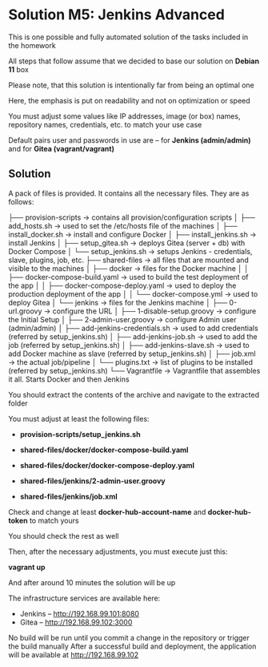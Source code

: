 # Solution M5: Jenkins Advanced

This is one possible and fully automated solution of the tasks included in the homework

All steps that follow assume that we decided to base our solution on <strong>Debian 11</strong> box

Please note, that this solution is intentionally far from being an optimal one

Here, the emphasis is put on readability and not on optimization or speed

You must adjust some values like IP addresses, image (or box) names, repository names, credentials, etc. to match your use case

Default pairs user and passwords in use are – for <strong>Jenkins (admin/admin)</strong> and for <strong>Gitea (vagrant/vagrant)</strong>

## Solution

A pack of files is provided. It contains all the necessary files. They are as follows:

 
├── provision-scripts -> contains all provision/configuration scripts
│ ├── add_hosts.sh -> used to set the /etc/hosts file of the machines
│ ├── install_docker.sh -> install and configure Docker
│ ├── install_jenkins.sh -> install Jenkins
│ ├── setup_gitea.sh -> deploys Gitea (server + db) with Docker Compose
│ └── setup_jenkins.sh -> setups Jenkins - credentials, slave, plugins, job, etc.
├── shared-files -> all files that are mounted and visible to the machines
│ ├── docker -> files for the Docker machine
│ │ ├── docker-compose-build.yaml -> used to build the test deployment of the app
│ │ ├── docker-compose-deploy.yaml -> used to deploy the production deployment of the app
│ │ └── docker-compose.yml -> used to deploy Gitea
│ └── jenkins -> files for the Jenkins machine
│ ├── 0-url.groovy -> configure the URL
│ ├── 1-disable-setup.groovy -> configure the Initial Setup
│ ├── 2-admin-user.groovy -> configure Admin user (admin/admin)
│ ├── add-jenkins-credentials.sh -> used to add credentials (referred by setup_jenkins.sh)
│ ├── add-jenkins-job.sh -> used to add the job (referred by setup_jenkins.sh)
│ ├── add-jenkins-slave.sh -> used to add Docker machine as slave (referred by setup_jenkins.sh)
│ ├── job.xml -> the actual job/pipeline
│ └── plugins.txt -> list of plugins to be installed (referred by setup_jenkins.sh)
└── Vagrantfile -> Vagrantfile that assembles it all. Starts Docker and then Jenkins

You should extract the contents of the archive and navigate to the extracted folder

You must adjust at least the following files:
<strong>
- provision-scripts/setup_jenkins.sh

- shared-files/docker/docker-compose-build.yaml

- shared-files/docker/docker-compose-deploy.yaml

- shared-files/jenkins/2-admin-user.groovy

- shared-files/jenkins/job.xml
</strong>
Check and change at least <strong>docker-hub-account-name</strong> and <strong>docker-hub-token</strong> to match yours

You should check the rest as well

Then, after the necessary adjustments, you must execute just this:

<strong>vagrant up</strong>

And after around 10 minutes the solution will be up

The infrastructure services are available here: 
- Jenkins – http://192.168.99.101:8080 
- Gitea – http://192.168.99.102:3000

No build will be run until you commit a change in the repository or trigger the build manually After a successful build and deployment, the application will be available at http://192.168.99.102